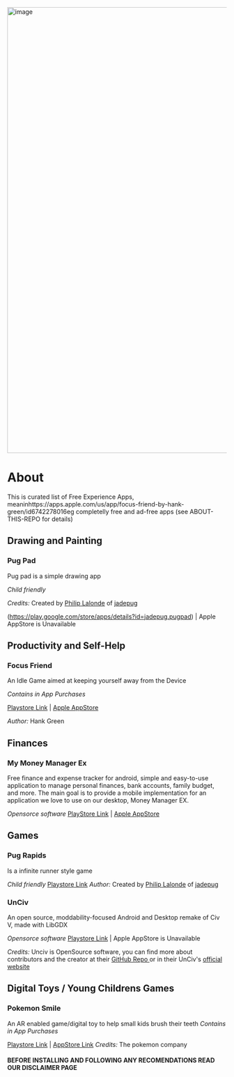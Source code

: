 <img width="1536" height="1024" alt="image" src="https://github.com/user-attachments/assets/55e52258-d0f9-406c-a96a-0e0886a9868a" />

# About
This is curated list of Free Experience Apps, meaninhttps://apps.apple.com/us/app/focus-friend-by-hank-green/id6742278016eg completelly free and ad-free apps (see ABOUT-THIS-REPO for details)



## Drawing and Painting
###  Pug Pad
Pug pad is a simple drawing app 

_Child friendly_

*Credits:* Created by [Philip Lalonde](https://www.linkedin.com/in/philip-lalonde) of [jadepug]([https://www.reddit.com/user/jadepug/](https://www.jadepug.com/))

(https://play.google.com/store/apps/details?id=jadepug.pugpad)  | Apple AppStore is Unavailable

## Productivity and Self-Help

### Focus Friend
An Idle Game aimed at keeping yourself away from the Device

_Contains in App Purchases_

[Playstore Link](https://play.google.com/store/apps/details?id=com.underthing.focus.friend) | [Apple AppStore](https://apps.apple.com/us/app/focus-friend-by-hank-green/id6742278016)

*Author:* Hank Green

## Finances

### My Money Manager Ex
Free finance and expense tracker for android, simple and easy-to-use application to manage personal finances, bank accounts, family budget, and more. The main goal is to provide a mobile implementation for an application we love to use on our desktop, Money Manager EX.

_Opensorce software_
[PlayStore Link](https://play.google.com/store/apps/details?id=com.money.manager.ex.android&hl=en) | [Apple AppStore](https://apps.apple.com/us/app/money-manager-ex/id6683300571)

## Games

### Pug Rapids

Is a infinite runner style game

_Child friendly_
[Playstore Link](https://play.google.com/store/apps/details?id=lalonde.jadepug.jade_rapids_game)
*Author:* Created by [Philip Lalonde](https://www.linkedin.com/in/philip-lalonde) of [jadepug]([https://www.jadepug.com/)

###  UnCiv
An open source, moddability-focused Android and Desktop remake of Civ V, made with LibGDX

_Opensorce software_
[Playstore Link](https://play.google.com/store/apps/details?id=com.unciv.app) | Apple AppStore is Unavailable

*Credits:* Unciv is OpenSource software, you can find more about contributors and the creator at their [GitHub Repo ](https://github.com/yairm210/Unciv) or in their UnCiv's [official website ](https://yairm210.github.io/Unciv/)


## Digital Toys / Young Childrens Games

### Pokemon Smile

An AR enabled game/digital toy to help small kids brush their teeth
_Contains in App Purchases_

[Playstore Link](https://play.google.com/store/apps/details?id=jp.pokemon.pokemonsmile) | [AppStore Link](https://apps.apple.com/br/app/pok%C3%A9mon-smile/id1512331079)
*Credits:* The pokemon company

#### BEFORE INSTALLING AND FOLLOWING ANY RECOMENDATIONS READ OUR DISCLAIMER PAGE
